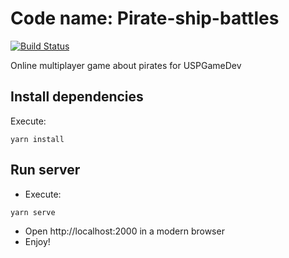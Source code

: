 # Code name: Pirate-ship-battles
[![Build Status](https://travis-ci.org/uspgamedev/Pirate-ship-battles.svg?branch=dev)](https://travis-ci.org/uspgamedev/Pirate-ship-battles)
 
Online multiplayer game about pirates for USPGameDev

## Install dependencies
Execute:
```
yarn install
```

## Run server
* Execute:
```
yarn serve
```

* Open http://localhost:2000 in a modern browser
* Enjoy!
